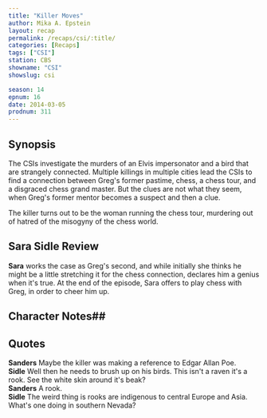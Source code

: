 ```yaml
---
title: "Killer Moves"
author: Mika A. Epstein
layout: recap
permalink: /recaps/csi/:title/
categories: [Recaps]
tags: ["CSI"]
station: CBS
showname: "CSI"
showslug: csi

season: 14  
epnum: 16  
date: 2014-03-05
prodnum: 311  
---
```


## Synopsis

The CSIs investigate the murders of an Elvis impersonator and a bird that are strangely connected. Multiple killings in multiple cities lead the CSIs to find a connection between Greg's former pastime, chess, a chess tour, and a disgraced chess grand master. But the clues are not what they seem, when Greg's former mentor becomes a suspect and then a clue.

The killer turns out to be the woman running the chess tour, murdering out of hatred of the misogyny of the chess world.

## Sara Sidle Review
**Sara** works the case as Greg's second, and while initially she thinks he might be a little stretching it for the chess connection, declares him a genius when it's true. At the end of the episode, Sara offers to play chess with Greg, in order to cheer him up.

## Character Notes## 

## Quotes

**Sanders** Maybe the killer was making a reference to Edgar Allan Poe.  
**Sidle** Well then he needs to brush up on his birds. This isn't a raven it's a rook. See the white skin around it's beak?  
**Sanders** A rook.  
**Sidle** The weird thing is rooks are indigenous to central Europe and Asia. What's one doing in southern Nevada?


